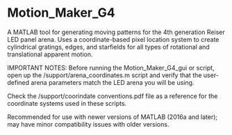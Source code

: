 # Motion_Maker_G4
A MATLAB tool for generating moving patterns for the 4th generation Reiser LED panel arena. Uses a coordinate-based pixel location system to create cylindrical gratings, edges, and starfields for all types of rotational and translational apparent motion.

IMPORTANT NOTES:
Before running the Motion_Maker_G4_gui or script, open up the /support/arena_coordinates.m script and verify that the user-defined arena parameters match the LED arena you will be using.

Check the /support/coorindate conventions.pdf file as a reference for the coordinate systems used in these scripts. 

Recommended for use with newer versions of MATLAB (2016a and later); may have minor compatibility issues with older versions.
